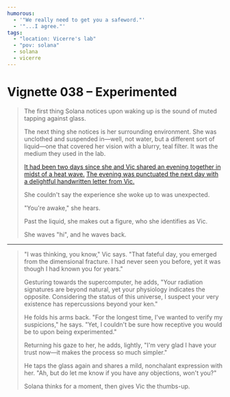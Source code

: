 ```yaml
---
humorous:
  - '"We really need to get you a safeword."'
  - '"...I agree."'
tags:
  - "location: Vicerre's lab"
  - "pov: solana"
  - solana
  - vicerre
---
```


# Vignette 038 – Experimented

> The first thing Solana notices upon waking up is the sound of muted tapping against glass.
>
> The next thing she notices is her surrounding environment. She was unclothed and suspended in—well, not water, but a different sort of liquid—one that covered her vision with a blurry, teal filter. It was the medium they used in the lab.
>
> [It had been two days since she and Vic shared an evening together in midst of a heat wave.](2023-07-23_vignette-036_thermoregulation.md) [The evening was punctuated the next day with a delightful handwritten letter from Vic.](2023-07-25_vignette-037_letter.md)
>
> She couldn't say the experience she woke up to was unexpected.
>
> "You're awake," she hears.
>
> Past the liquid, she makes out a figure, who she identifies as Vic.
>
> She waves "hi", and he waves back.

---

> "I was thinking, you know," Vic says. "That fateful day, you emerged from the dimensional fracture. I had never seen you before, yet it was though I had known you for years."
>
> Gesturing towards the supercomputer, he adds, "Your radiation signatures are beyond natural, yet your physiology indicates the opposite. Considering the status of this universe, I suspect your very existence has repercussions beyond your ken."
>
> He folds his arms back. "For the longest time, I've wanted to verify my suspicions," he says. "Yet, I couldn't be sure how receptive you would be to upon being experimented."
>
> Returning his gaze to her, he adds, lightly, "I'm very glad I have your trust now—it makes the process so much simpler."
>
> He taps the glass again and shares a mild, nonchalant expression with her. "Ah, but do let me know if you have any objections, won't you?"
>
> Solana thinks for a moment, then gives Vic the thumbs-up.
